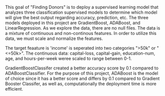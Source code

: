 This goal of "Finding Donors" is to deploy a supervised learning model that analyzes three classification supervised models to determine which model will give the best output regarding accuracy, prediction, etc. The three models deployed in this project are GradientBoost, ADABoost, and LinearRegression. As we explore the data, there are no null files. The data is a mixture of continuous and non-continous features. In order to utilize this data, we must scale and normalize the features. 

The target feaature is 'income' is seperated into two categories ">50k" or "<=50k>". The continuous data: capital-loss, capital-gain, education-num, age, and hours-per-week weree scaled to range between 0-1. 

GradientBoostClassifer created a better accuracy score by 0.1 compared to ADABoostClassifier. For the purpose of this project, ADABoost is the model of choice since it has a better score and differs by 0.1 compared to Gradient Booster Classifer, as well as, computationally the deployment time is more efficient.
